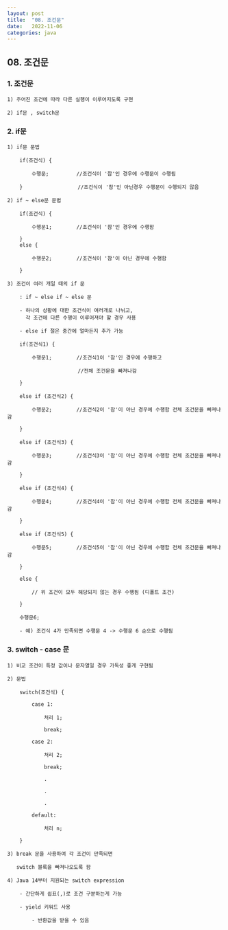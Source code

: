 ```yaml
---
layout: post
title:  "08. 조건문"
date:   2022-11-06
categories: java
---
```


## 08. 조건문

### 1. 조건문

    1) 주어진 조건에 따라 다른 실행이 이루어지도록 구현 

    2) if문 , switch문 

### 2. if문 

    1) if문 문법

        if(조건식) {

            수행문;         //조건식이 '참'인 경우에 수행문이 수행됨

        }                  //조건식이 '참'인 아닌경우 수행문이 수행되지 않음

    2) if ~ else문 문법

        if(조건식) {

            수행문1;        //조건식이 '참'인 경우에 수행함

        }
        else {

            수행문2;        //조건식이 '참'이 아닌 경우에 수행함

        }     

    3) 조건이 여러 개일 때의 if 문 

        : if ~ else if ~ else 문    

        - 하나의 상황에 대한 조건식이 여러개로 나뉘고, 
          각 조건에 다른 수행이 이루어져야 할 경우 사용

        - else if 절은 중간에 얼마든지 추가 가능

        if(조건식1) {

            수행문1;        //조건식1이 '참'인 경우에 수행하고 

                           //전체 조건문을 빠져나감

        }

        else if (조건식2) {

            수행문2;        //조건식2이 '참'이 아닌 경우에 수행함 전체 조건문을 빠져나감

        } 

        else if (조건식3) {

            수행문3;        //조건식3이 '참'이 아닌 경우에 수행함 전체 조건문을 빠져나감 

        }

        else if (조건식4) {

            수행문4;        //조건식4이 '참'이 아닌 경우에 수행함 전체 조건문을 빠져나감

        }

        else if (조건식5) {

            수행문5;        //조건식5이 '참'이 아닌 경우에 수행함 전체 조건문을 빠져나감

        } 

        else {

            // 위 조건이 모두 해당되지 않는 경우 수행됨 (디폴트 조건)
            
        }

        수행문6; 

        - 예) 조건식 4가 만족되면 수행문 4 -> 수행문 6 순으로 수행됨

### 3. switch - case 문

    1) 비교 조건이 특정 값이나 문자열일 경우 가독성 좋게 구현됨

    2) 문법

        switch(조건식) {

            case 1:

                처리 1;

                break;

            case 2:

                처리 2;

                break;

                .

                .

                .

            default:

                처리 n;   

        }

    3) break 문을 사용하여 각 조건이 만족되면 

       switch 블록을 빠져나오도록 함
    
    4) Java 14부터 지원되는 switch expression

        - 간단하게 쉽표(,)로 조건 구분하는게 가능

        - yield 키워드 사용
        
            - 반환값을 받을 수 있음
